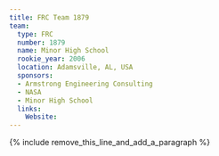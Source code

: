 ```yaml
---
title: FRC Team 1879
team:
  type: FRC
  number: 1879
  name: Minor High School
  rookie_year: 2006
  location: Adamsville, AL, USA
  sponsors:
  - Armstrong Engineering Consulting
  - NASA
  - Minor High School
  links:
    Website:
---
```


{% include remove_this_line_and_add_a_paragraph %}